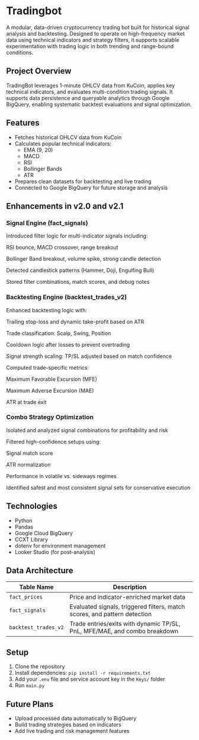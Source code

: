 # Tradingbot

A modular, data-driven cryptocurrency trading bot built for historical signal analysis and backtesting. Designed to operate on high-frequency market data using technical indicators and strategy filters, it supports scalable experimentation with trading logic in both trending and range-bound conditions.
## Project Overview
TradingBot leverages 1-minute OHLCV data from KuCoin, applies key technical indicators, and evaluates multi-condition trading signals. It supports data persistence and queryable analytics through Google BigQuery, enabling systematic backtest evaluations and signal optimization.

## Features

- Fetches historical OHLCV data from KuCoin
- Calculates popular technical indicators:
  - EMA (9, 20)
  - MACD
  - RSI
  - Bollinger Bands
  - ATR
- Prepares clean datasets for backtesting and live trading
- Connected to Google BigQuery for future storage and analysis

## Enhancements in v2.0 and v2.1
### Signal Engine (fact_signals)
Introduced filter logic for multi-indicator signals including:

RSI bounce, MACD crossover, range breakout

Bollinger Band breakout, volume spike, strong candle detection

Detected candlestick patterns (Hammer, Doji, Engulfing Bull)

Stored filter combinations, match scores, and debug notes

### Backtesting Engine (backtest_trades_v2)
Enhanced backtesting logic with:

Trailing stop-loss and dynamic take-profit based on ATR

Trade classification: Scalp, Swing, Position

Cooldown logic after losses to prevent overtrading

Signal strength scaling: TP/SL adjusted based on match confidence

Computed trade-specific metrics:

Maximum Favorable Excursion (MFE)

Maximum Adverse Excursion (MAE)

ATR at trade exit

### Combo Strategy Optimization
Isolated and analyzed signal combinations for profitability and risk

Filtered high-confidence setups using:

Signal match score

ATR normalization

Performance in volatile vs. sideways regimes

Identified safest and most consistent signal sets for conservative execution

## Technologies

- Python
- Pandas
- Google Cloud BigQuery
- CCXT Library
- dotenv for environment management
- Looker Studio (for post-analysis)

## Data Architecture
| Table Name           | Description                                                               |
| -------------------- | ------------------------------------------------------------------------- |
| `fact_prices`        | Price and indicator-enriched market data                                  |
| `fact_signals`       | Evaluated signals, triggered filters, match scores, and pattern detection |
| `backtest_trades_v2` | Trade entries/exits with dynamic TP/SL, PnL, MFE/MAE, and combo breakdown |


## Setup

1. Clone the repository
2. Install dependencies: `pip install -r requirements.txt`
3. Add your `.env` file and service account key in the `Keys/` folder
4. Run `main.py`

## Future Plans

- Upload processed data automatically to BigQuery
- Build trading strategies based on indicators
- Add live trading and risk management features




